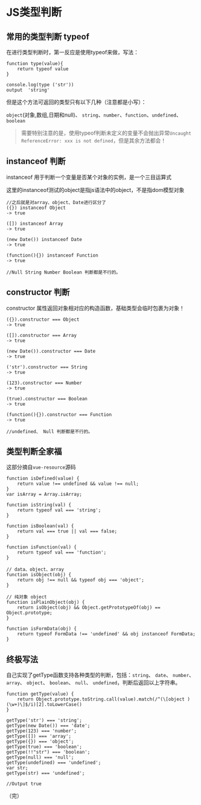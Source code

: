 # JS类型判断

## 常用的类型判断 typeof

在进行类型判断时，第一反应是使用typeof来做，写法：

```
function type(value){
    return typeof value
}

console.log(type ('str'))
output  'string'  
```

但是这个方法可返回的类型只有以下几种（注意都是小写）：

```object```(对象,数组,日期和null)、 ```string```、```number```、```function```、```undefined```、```boolean```

> 需要特别注意的是，使用typeof判断未定义的变量不会抛出异常```Uncaught ReferenceError: xxx is not defined```，但是其余方法都会！


## instanceof 判断

instanceof 用于判断一个变量是否某个对象的实例，是一个三目运算式

这里的instanceof测试的object是指js语法中的object，不是指dom模型对象

```
//之后就是对array、object、Date进行区分了
({}) instanceof Object
-> true

([]) instanceof Array
-> true

(new Date()) instanceof Date
-> true

(function(){}) instanceof Function
-> true

//Null String Number Boolean 判断都是不行的。
```

## constructor 判断

constructor 属性返回对象相对应的构造函数，基础类型会临时包裹为对象！



```
({}).constructor === Object
-> true

([]).constructor === Array
-> true

(new Date()).constructor === Date
-> true

('str').constructor === String
-> true

(123).constructor === Number
-> true

(true).constructor === Boolean
-> true

(function(){}).constructor === Function
-> true

//undefined、 Null 判断都是不行的。
```
## 类型判断全家福

这部分摘自```vue-resource```源码

```
function isDefined(value) {
    return value !== undefined && value !== null;
}
var isArray = Array.isArray;

function isString(val) {
    return typeof val === 'string';
}

function isBoolean(val) {
    return val === true || val === false;
}

function isFunction(val) {
    return typeof val === 'function';
}

// data、object、array
function isObject(obj) {
    return obj !== null && typeof obj === 'object';
}

// 纯对象 object
function isPlainObject(obj) {
    return isObject(obj) && Object.getPrototypeOf(obj) == Object.prototype;
}

function isFormData(obj) {
    return typeof FormData !== 'undefined' && obj instanceof FormData;
}
```



## 终极写法

自己实现了getType函数支持各种类型的判断，包括：```string```、 ```date```、 ```number```、 ```array```、 ```object```、 ```boolean```、 ```null```、 ```undefined```，判断后返回以上字符串。


```
function getType(value) {
    return Object.prototype.toString.call(value).match(/^(\[object )(\w+)\]$/i)[2].toLowerCase()
}

getType('str') === 'string';
getType(new Date()) === 'date';
getType(123) === 'number';
getType([]) === 'array';
getType({}) === 'object';
getType(true) === 'boolean';
getType(!!"str") === 'boolean';
getType(null) === 'null';
getType(undefined) === 'undefined';
var str;
getType(str) === 'undefined';

//Output true
```

（完）

